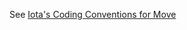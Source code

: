 See [Iota's Coding Conventions for Move](https://docs.iota.org/concepts/iota-move-concepts/conventions)
